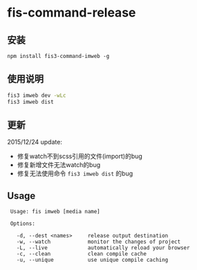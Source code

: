 # fis-command-release

## 安装

```base
npm install fis3-command-imweb -g
```

## 使用说明

```bash
fis3 imweb dev -wLc
fis3 imweb dist
```

## 更新

2015/12/24 update:

* 修复watch不到scss引用的文件(import)的bug
* 修复新增文件无法watch的bug
* 修复无法使用命令 `fis3 imweb dist` 的bug

## Usage

     Usage: fis imweb [media name]

     Options:

       -d, --dest <names>     release output destination
       -w, --watch            monitor the changes of project
       -L, --live             automatically reload your browser
       -c, --clean            clean compile cache
       -u, --unique           use unique compile caching
